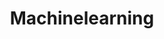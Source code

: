 ---
layout: grid
type: tag
title: Machinelearning
slug: machinelearning
category: blog
sidebar: true
description: >
   包括机器学习、深度学习、深度强化学习等相关的讲座/报告总结
---